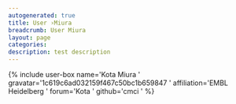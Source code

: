 ```yaml
---
autogenerated: true
title: User ›Miura
breadcrumb: User Miura
layout: page
categories: 
description: test description
---
```


{% include user-box name='Kota Miura ' gravatar='1c619c6ad032159f467c50bc1b659847 ' affiliation='EMBL Heidelberg ' forum='Kota ' github='cmci ' %}
